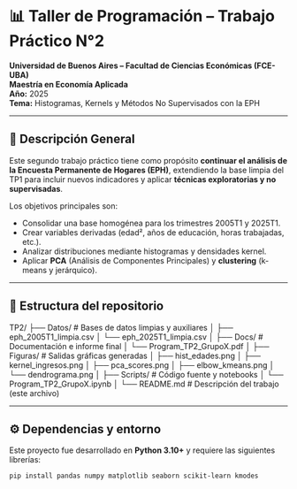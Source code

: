 # 📊 Taller de Programación – Trabajo Práctico N°2  
**Universidad de Buenos Aires – Facultad de Ciencias Económicas (FCE-UBA)**  
**Maestría en Economía Aplicada**  
**Año:** 2025  
**Tema:** Histogramas, Kernels y Métodos No Supervisados con la EPH  

---

## 🧩 Descripción General

Este segundo trabajo práctico tiene como propósito **continuar el análisis de la Encuesta Permanente de Hogares (EPH)**, extendiendo la base limpia del TP1 para incluir nuevos indicadores y aplicar **técnicas exploratorias y no supervisadas**.  

Los objetivos principales son:
- Consolidar una base homogénea para los trimestres 2005T1 y 2025T1.  
- Crear variables derivadas (edad², años de educación, horas trabajadas, etc.).  
- Analizar distribuciones mediante histogramas y densidades kernel.  
- Aplicar **PCA** (Análisis de Componentes Principales) y **clustering** (k-means y jerárquico).  

---

## 📁 Estructura del repositorio

TP2/
├── Datos/ # Bases de datos limpias y auxiliares
│ ├── eph_2005T1_limpia.csv
│ └── eph_2025T1_limpia.csv
│
├── Docs/ # Documentación e informe final
│ └── Program_TP2_GrupoX.pdf
│
├── Figuras/ # Salidas gráficas generadas
│ ├── hist_edades.png
│ ├── kernel_ingresos.png
│ ├── pca_scores.png
│ ├── elbow_kmeans.png
│ └── dendrograma.png
│
├── Scripts/ # Código fuente y notebooks
│ └── Program_TP2_GrupoX.ipynb
│
└── README.md # Descripción del trabajo (este archivo)


---

## ⚙️ Dependencias y entorno

Este proyecto fue desarrollado en **Python 3.10+** y requiere las siguientes librerías:

```bash
pip install pandas numpy matplotlib seaborn scikit-learn kmodes
